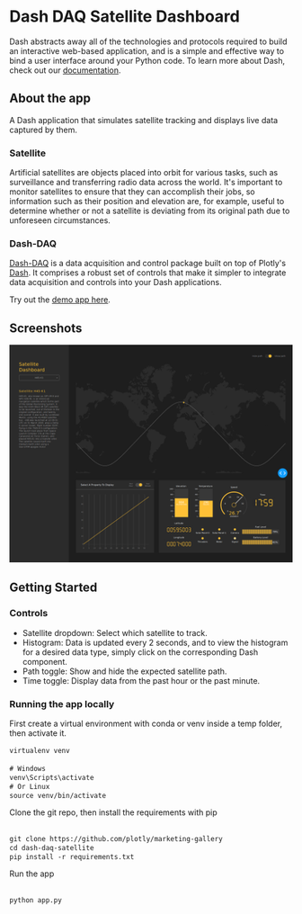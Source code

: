 # Dash DAQ Satellite Dashboard

Dash abstracts away all of the technologies and protocols required to build an interactive web-based application, and
is a simple and effective way to bind a user interface around your Python code. To learn more about Dash, check out our
[documentation](https://dash.plot.ly/).

## About the app

A Dash application that simulates satellite tracking and displays live data captured by them.

### Satellite

Artificial satellites are objects placed into orbit for various tasks, such as surveillance and transferring radio data
across the world. It's important to monitor satellites to ensure that they can accomplish their jobs, so information such as
their position and elevation are, for example, useful to determine whether or not a satellite is deviating from its original path
due to unforeseen circumstances.

### Dash-DAQ

[Dash-DAQ](http://dash-daq.netlify.com/#about) is a data acquisition and control package built on top of Plotly's
[Dash](https://plot.ly/products/dash/). It comprises a robust set of controls that make it simpler to integrate data
acquisition and controls into your Dash applications.

Try out the [demo app here](https://dash-gallery.plotly.com/).


## Screenshots

![Satellite Dashboard](screenshots/screenshot.png)

## Getting Started

### Controls

- Satellite dropdown: Select which satellite to track.
- Histogram: Data is updated every 2 seconds, and to view the histogram for a desired data type, simply click on the
  corresponding Dash component.
- Path toggle: Show and hide the expected satellite path.
- Time toggle: Display data from the past hour or the past minute.


### Running the app locally

First create a virtual environment with conda or venv inside a temp folder, then activate it.

```
virtualenv venv

# Windows
venv\Scripts\activate
# Or Linux
source venv/bin/activate

```

Clone the git repo, then install the requirements with pip

```

git clone https://github.com/plotly/marketing-gallery
cd dash-daq-satellite
pip install -r requirements.txt

```

Run the app

```

python app.py

```

